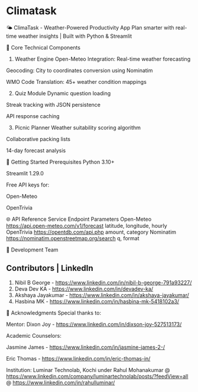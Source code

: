 # Climatask
🌤️ ClimaTask - Weather-Powered Productivity App Plan smarter with real-time weather insights | Built with Python &amp; Streamlit  

🔑 Core Technical Components
1. Weather Engine
Open-Meteo Integration: Real-time weather forecasting

Geocoding: City to coordinates conversion using Nominatim

WMO Code Translation: 45+ weather condition mappings

2. Quiz Module
Dynamic question loading

Streak tracking with JSON persistence

API response caching

3. Picnic Planner
Weather suitability scoring algorithm

Collaborative packing lists

14-day forecast analysis

🚀 Getting Started
Prerequisites
Python 3.10+

Streamlit 1.29.0

Free API keys for:

Open-Meteo

OpenTrivia


🌐 API Reference
Service	Endpoint	Parameters
Open-Meteo	https://api.open-meteo.com/v1/forecast	latitude, longitude, hourly
OpenTrivia	https://opentdb.com/api.php	amount, category
Nominatim	https://nominatim.openstreetmap.org/search	q, format

👥 Development Team

 Contributors	 |    LinkedIn
----------------------------------------------------------------

1. Nibil B George - https://www.linkedin.com/in/nibil-b-george-791a93227/
2. Deva Dev KA	- https://www.linkedin.com/in/devadev-ka/
3. Akshaya Jayakumar - https://www.linkedin.com/in/akshaya-jayakumar/
4. Hasbina MK	- https://www.linkedin.com/in/hasbina-mk-5418102a3/

🙏 Acknowledgments
Special thanks to:

Mentor: Dixon Joy  - https://www.linkedin.com/in/dixson-joy-527513173/

Academic Counselors:

Jasmine James - https://www.linkedin.com/in/jasmine-james-2-/

Eric Thomas - https://www.linkedin.com/in/eric-thomas-in/

Institution: Luminar Technolab, Kochi under Rahul Mohanakumar
@ https://www.linkedin.com/company/luminartechnolab/posts/?feedView=all
@ https://www.linkedin.com/in/rahulluminar/

